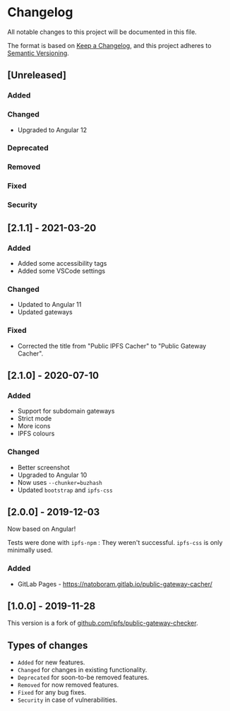 # Changelog

All notable changes to this project will be documented in this file.

The format is based on [Keep a Changelog](https://keepachangelog.com/), and this project adheres to [Semantic Versioning](https://semver.org/).

## [Unreleased]

### Added

### Changed

* Upgraded to Angular 12

### Deprecated

### Removed

### Fixed

### Security

## [2.1.1] - 2021-03-20

### Added

* Added some accessibility tags
* Added some VSCode settings

### Changed

* Updated to Angular 11
* Updated gateways

### Fixed

* Corrected the title from "Public IPFS Cacher" to "Public Gateway Cacher".

## [2.1.0] - 2020-07-10

### Added

* Support for subdomain gateways
* Strict mode
* More icons
* IPFS colours

### Changed

* Better screenshot
* Upgraded to Angular 10
* Now uses `--chunker=buzhash`
* Updated `bootstrap` and `ipfs-css`

## [2.0.0] - 2019-12-03

Now based on Angular!

Tests were done with `ipfs-npm` : They weren't successful. `ipfs-css` is only minimally used.

### Added

* GitLab Pages - <https://natoboram.gitlab.io/public-gateway-cacher/>

## [1.0.0] - 2019-11-28

This version is a fork of [github.com/ipfs/public-gateway-checker](https://github.com/ipfs/public-gateway-checker).

## Types of changes

* `Added` for new features.
* `Changed` for changes in existing functionality.
* `Deprecated` for soon-to-be removed features.
* `Removed` for now removed features.
* `Fixed` for any bug fixes.
* `Security` in case of vulnerabilities.
